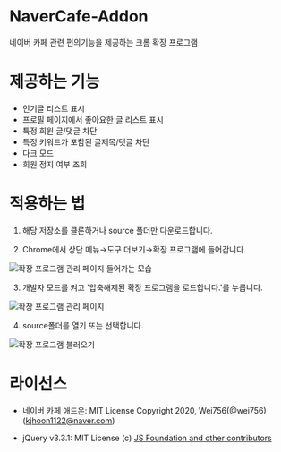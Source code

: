 # NaverCafe-Addon
 네이버 카페 관련 편의기능을 제공하는 크롬 확장 프로그램



# 제공하는 기능

- 인기글 리스트 표시
- 프로필 페이지에서 좋아요한 글 리스트 표시
- 특정 회원 글/댓글 차단
- 특정 키워드가 포함된 글제목/댓글 차단
- 다크 모드
- 회원 정지 여부 조회


# 적용하는 법

1. 해당 저장소를 클론하거나 source 폴더만 다운로드합니다.



2. Chrome에서 상단 메뉴→도구 더보기→확장 프로그램에 들어갑니다.

![확장 프로그램 관리 페이지 들어가는 모습](https://github.com/wei756/NaverCafe-Addon/raw/master/images/howto-1.png)



3. 개발자 모드를 켜고 '압축해제된 확장 프로그램을 로드합니다.'를 누릅니다.

![확장 프로그램 관리 페이지](https://github.com/wei756/NaverCafe-Addon/raw/master/images/howto-2.png)



4. source폴더를 열기 또는 선택합니다.

![확장 프로그램 불러오기](https://github.com/wei756/NaverCafe-Addon/raw/master/images/howto-3.png)



# 라이선스

- 네이버 카페 애드온: MIT License Copyright 2020, Wei756(@wei756) (kjhoon1122@naver.com)

- jQuery v3.3.1: MIT License (c) [JS Foundation and other contributors](https://jquery.org/license/)
